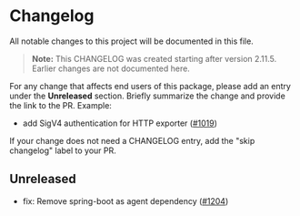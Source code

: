 # Changelog

All notable changes to this project will be documented in this file.

> **Note:** This CHANGELOG was created starting after version 2.11.5. Earlier changes are not documented here.

For any change that affects end users of this package, please add an entry under the **Unreleased** section. Briefly summarize the change and provide the link to the PR. Example:

- add SigV4 authentication for HTTP exporter
  ([#1019](https://github.com/aws-observability/aws-otel-java-instrumentation/pull/1019))

If your change does not need a CHANGELOG entry, add the "skip changelog" label to your PR.

## Unreleased

- fix: Remove spring-boot as agent dependency
  ([#1204](https://github.com/aws-observability/aws-otel-java-instrumentation/pull/1204))
